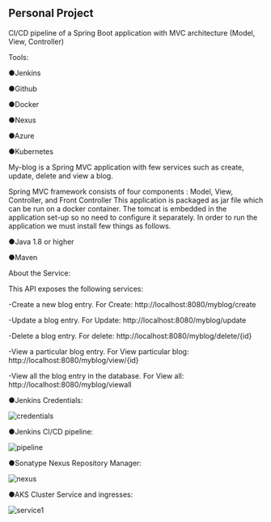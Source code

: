## Personal Project
				
				
CI/CD pipeline of a Spring Boot application with MVC architecture (Model, View, Controller)

Tools:

●Jenkins

●Github

●Docker

●Nexus

●Azure

●Kubernetes

My-blog is a Spring MVC application with few services such as create, update, delete and view a blog.

Spring MVC framework consists of four components : Model, View, Controller, and Front Controller
This application is packaged as jar file which can be run on a docker container.
The tomcat is embedded in the application set-up so no need to configure it separately. 
In order to run the application we must install few things as follows.

●Java 1.8 or higher

●Maven

About the Service:

This API exposes the following services:

-Create a new blog entry.
For Create: http://localhost:8080/myblog/create

-Update a blog entry.
For Update: http://localhost:8080/myblog/update

-Delete a blog entry.
For delete: http://localhost:8080/myblog/delete/{id}

-View a particular blog entry.
For View particular blog: http://localhost:8080/myblog/view/{id}

-View all the blog entry in the database.
For View all: http://localhost:8080/myblog/viewall

●Jenkins Credentials:

![credentials](https://user-images.githubusercontent.com/73407173/189351754-574ed6cb-5e1f-4721-be0d-00e3d6dbef08.png)

●Jenkins CI/CD pipeline:

![pipeline](https://user-images.githubusercontent.com/73407173/189350363-04554c3d-bacc-4083-81f4-2c7c0400b06f.png)

●Sonatype Nexus Repository Manager:

![nexus](https://user-images.githubusercontent.com/73407173/189350407-d2f7984e-23ba-494c-bee3-7192cd58806b.png)

●AKS Cluster Service and ingresses:

![service1](https://user-images.githubusercontent.com/73407173/189350438-9bb3e2eb-e0a2-44c9-b21e-69332bbbb52d.png)


